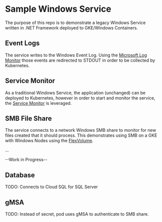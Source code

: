 # Sample Windows Service

The purpose of this repo is to demonstrate a legacy Windows Service written in .NET Framework deployed to GKE/Windows Containers.

## Event Logs
The service writes to the Windows Event Log.  Using the [Microsoft Log Monitor](https://github.com/microsoft/windows-container-tools/blob/master/LogMonitor/README.md) those events are redirected to STDOUT in order to be collected by Kubernetes.

## Service Monitor
As a traditional Windows Service, the application (unchanged) can be deployed to Kubernetes, however in order to start and monitor the service, the [Service Monitor](https://github.com/microsoft/IIS.ServiceMonitor) is leveraged.

## SMB File Share
The service connects to a network Windows SMB share to monitor for new files created that it should process.  This demonstrates using SMB on a GKE with Windows Nodes using the [FlexVolume](https://github.com/kubernetes/community/blob/master/contributors/devel/sig-storage/flexvolume.md).

...

--Work in Progress--

## Database
TODO: Connects to Cloud SQL for SQL Server

## gMSA
TODO: Instead of secret, pod uses gMSA to authenticate to SMB share.